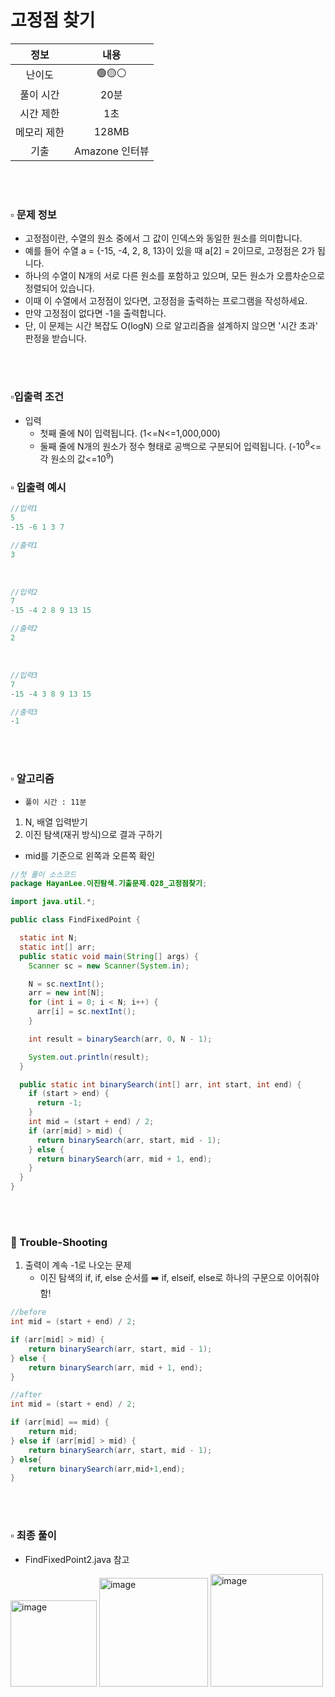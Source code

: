 # 고정점 찾기

|   정보    |                내용                 |
|:-------:|:---------------------------------:|
|   난이도   |               🟢🟡⚪               |
|  풀이 시간  |                20분                | 
|  시간 제한  |                1초                 |
| 메모리 제한  |               128MB               |
| 기출 |            Amazone 인터뷰            |


<br>
<br>

### ▫️ 문제 정보
- 고정점이란, 수열의 원소 중에서 그 값이 인덱스와 동일한 원소를 의미합니다.
- 예를 들어 수열 a = {-15, -4, 2, 8, 13}이 있을 때 a[2] = 2이므로, 고정점은 2가 됩니다.
- 하나의 수열이 N개의 서로 다른 원소를 포함하고 있으며, 모든 원소가 오름차순으로 정렬되어 있습니다.
- 이때 이 수열에서 고정점이 있다면, 고정점을 출력하는 프로그램을 작성하세요.
- 만약 고정점이 없다면 -1을 출력합니다.
- 단, 이 문제는 시간 복잡도 O(logN) 으로 알고리즘을 설계하지 않으면 '시간 초과' 판정을 받습니다.


<br>
<br>

### ▫️입출력 조건
- 입력
  - 첫째 줄에 N이 입력됩니다. (1<=N<=1,000,000)
  - 둘째 줄에 N개의 원소가 정수 형태로 공백으로 구분되어 입력됩니다. (-10<sup>9</sup><=각 원소의 값<=10<sup>9</sup>) 

### ▫️ 입출력 예시
```java
//입력1
5
-15 -6 1 3 7
```
```java
//출력1
3
```

<br>

```java
//입력2
7
-15 -4 2 8 9 13 15
```
```java
//출력2
2
```

<br>

```java
//입력3
7
-15 -4 3 8 9 13 15
```
```java
//출력3
-1
```

<br>
<br>

### ▫️ 알고리즘
- ```풀이 시간 : 11분```
1. N, 배열 입력받기
2. 이진 탐색(재귀 방식)으로 결과 구하기
  - mid를 기준으로 왼쪽과 오른쪽 확인

```java
//첫 풀이 소스코드
package HayanLee.이진탐색.기출문제.Q28_고정점찾기;

import java.util.*;

public class FindFixedPoint {

  static int N;
  static int[] arr;
  public static void main(String[] args) {
    Scanner sc = new Scanner(System.in);

    N = sc.nextInt();
    arr = new int[N];
    for (int i = 0; i < N; i++) {
      arr[i] = sc.nextInt();
    }

    int result = binarySearch(arr, 0, N - 1);

    System.out.println(result);
  }

  public static int binarySearch(int[] arr, int start, int end) {
    if (start > end) {
      return -1;
    }
    int mid = (start + end) / 2;
    if (arr[mid] > mid) {
      return binarySearch(arr, start, mid - 1);
    } else {
      return binarySearch(arr, mid + 1, end);
    }
  }
}
```

<br>
<br>

### 🚀 Trouble-Shooting

1. 출력이 계속 -1로 나오는 문제
   - 이진 탐색의 if, if, else 순서를 ➡️ if, elseif, else로 하나의 구문으로 이어줘야 함!
```java
//before
int mid = (start + end) / 2;

if (arr[mid] > mid) {
    return binarySearch(arr, start, mid - 1);
} else {
    return binarySearch(arr, mid + 1, end);
}

//after
int mid = (start + end) / 2;

if (arr[mid] == mid) {
    return mid;
} else if (arr[mid] > mid) {
    return binarySearch(arr, start, mid - 1);
} else{
    return binarySearch(arr,mid+1,end);
}


```
<br>
<br>


### ▫️ 최종 풀이
- FindFixedPoint2.java 참고

<img width="138" alt="image" src="https://github.com/hayannn/2L24-Algo-Study/assets/102213509/3f914b9e-3833-4ae7-a6e2-ae7721e4cd2e">
<img width="174" alt="image" src="https://github.com/hayannn/2L24-Algo-Study/assets/102213509/a2aa5523-87bb-43d6-bf86-67914a108f8e">
<img width="180" alt="image" src="https://github.com/hayannn/2L24-Algo-Study/assets/102213509/1b3eee8d-d72e-4a45-97e2-f894068120b0">



